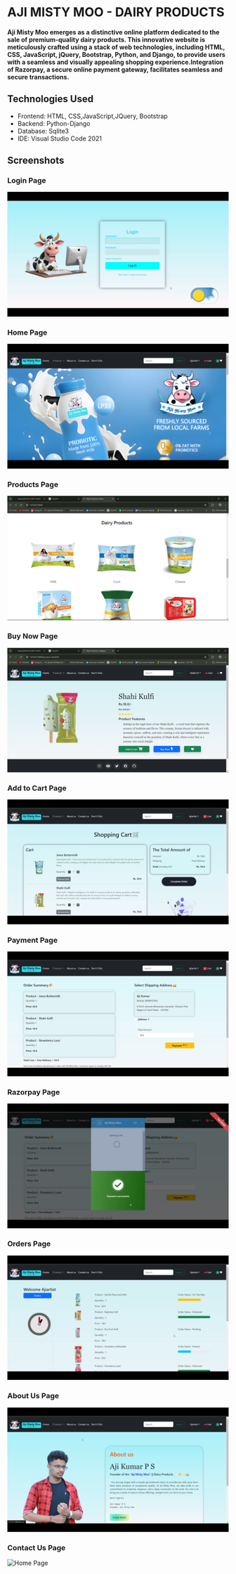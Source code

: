 # AJI MISTY MOO - DAIRY PRODUCTS

#### Aji Misty Moo emerges as a distinctive online platform dedicated to the sale of premium-quality dairy products. This innovative website is meticulously crafted using a stack of web technologies, including HTML, CSS, JavaScript, jQuery, Bootstrap, Python, and Django, to provide users with a seamless and visually appealing shopping experience.Integration of Razorpay, a secure online payment gateway, facilitates seamless and secure transactions. 


## Technologies Used
- Frontend: HTML, CSS,JavaScript,JQuery, Bootstrap
- Backend: Python-Django
- Database: Sqlite3
- IDE: Visual Studio Code 2021

## Screenshots
### Login Page 
![Home Page](screenshots/login.png)
### Home Page 
![Home Page](screenshots/home.png)
### Products Page 
![Home Page](screenshots/products.png)
### Buy Now Page 
![Home Page](screenshots/buy.png)
### Add to Cart Page 
![Home Page](screenshots/cart.png)
### Payment Page 
![Home Page](screenshots/payment.png)
### Razorpay Page 
![Home Page](screenshots/razorpay.png)
### Orders Page 
![Home Page](screenshots/orders.png)
### About Us Page 
![Home Page](screenshots/aboutus.png)
### Contact Us Page 
![Home Page](screenshots/contact.png)
